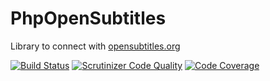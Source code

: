PhpOpenSubtitles
=====

Library to connect with [opensubtitles.org](http://www.opensubtitles.org)

[![Build Status](https://travis-ci.org/kesar/PhpOpenSubtitles.png?branch=master)](https://travis-ci.org/kesar/PhpOpenSubtitles)
[![Scrutinizer Code Quality](https://scrutinizer-ci.com/g/kesar/PhpOpenSubtitles/badges/quality-score.png?b=master)](https://scrutinizer-ci.com/g/kesar/PhpOpenSubtitles/?branch=master)
[![Code Coverage](https://scrutinizer-ci.com/g/kesar/PhpOpenSubtitles/badges/coverage.png?b=master)](https://scrutinizer-ci.com/g/kesar/PhpOpenSubtitles/?branch=master)
